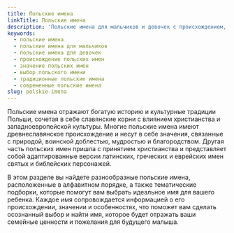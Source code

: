 ```yaml
---
title: Польские имена
linkTitle: Польские имена
description: 'Польские имена для мальчиков и девочек с происхождением, значением и характеристиками. Выберите красивое польское имя для вашего ребенка.'
keywords:
  - польские имена
  - польские имена для мальчиков
  - польские имена для девочек
  - происхождение польских имен
  - значение польских имен
  - выбор польского имени
  - традиционные польские имена
  - современные польские имена
slug: polskie-imena
---
```


Польские имена отражают богатую историю и культурные традиции Польши, сочетая в себе славянские корни с влиянием христианства и западноевропейской культуры. Многие польские имена имеют древнеславянское происхождение и несут в себе значения, связанные с природой, воинской доблестью, мудростью и благородством. Другая часть польских имен пришла с принятием христианства и представляет собой адаптированные версии латинских, греческих и еврейских имен святых и библейских персонажей.

В этом разделе вы найдете разнообразные польские имена, расположенные в алфавитном порядке, а также тематические подборки, которые помогут вам выбрать идеальное имя для вашего ребенка. Каждое имя сопровождается информацией о его происхождении, значении и особенностях, что поможет вам сделать осознанный выбор и найти имя, которое будет отражать ваши семейные ценности и пожелания для будущего малыша.
